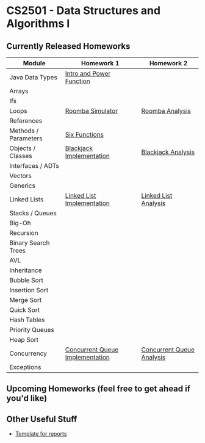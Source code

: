 CS2501 - Data Structures and Algorithms I
===============================

<a name="introduction"></a>Currently Released Homeworks
--------------------------------------- 

| Module | Homework 1 | Homework 2 |
|-----------------|-----------|-----------|
| Java Data Types | <a href="JavaDataTypes/power.pdf">Intro and Power Function</a> | |
| Arrays | | |
| Ifs | | |
| Loops | <a href="Loops/roomba.pdf">Roomba Simulator</a> | <a href="Loops/roombaAnalysis.pdf">Roomba Analysis</a> |
| References | | |
| Methods / Parameters | <a href="MethodsAndParams/sixFunctions.pdf">Six Functions</a> | |
| Objects / Classes | <a href="ObjectsAndClasses/blackjack.pdf">Blackjack Implementation</a> | <a href="ObjectsAndClasses/blackjackAnalysis.pdf">Blackjack Analysis</a> |
| Interfaces / ADTs | | |
| Vectors | | |
| Generics | | |
| Linked Lists | <a href="LinkedLists/linkedlists.pdf">Linked List Implementation</a> | <a href="LinkedLists/linkedlistsAnalysis.pdf">Linked List Analysis</a> |
| Stacks / Queues | | |
| Big-Oh | | |
| Recursion | | |
| Binary Search Trees | | |
| AVL | | |
| Inheritance | | |
| Bubble Sort | | |
| Insertion Sort | | |
| Merge Sort | | |
| Quick Sort | | |
| Hash Tables | | |
| Priority Queues | | |
| Heap Sort | | |
| Concurrency | <a href="Concurrency/concurrency.pdf">Concurrent Queue Implementation</a> | <a href="Concurrency/concurrencyAnalysis.pdf">Concurrent Queue Analysis</a> |
| Exceptions | | |


<a name="other"></a>Upcoming Homeworks (feel free to get ahead if you'd like)
---------------------------------------




<a name="other"></a>Other Useful Stuff
---------------------------------------

- [Template for reports](./WordPaperTemplate.zip) 
